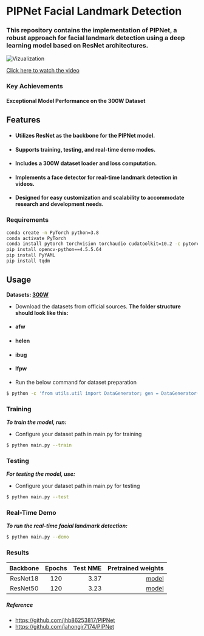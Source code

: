 # PIPNet Facial Landmark Detection

### This repository contains the implementation of PIPNet, a robust approach for facial landmark detection using a deep learning model based on ResNet architectures.
![Vizualization](https://github.com/Shohruh72/PIPNet/blob/main/outputs/result.gif)

[Click here to watch the video](https://www.youtube.com/watch?v=cxi1WQr-HKE)


### Key Achievements
#### Exceptional Model Performance on the 300W Dataset

## Features
* #### Utilizes ResNet as the backbone for the PIPNet model.
* #### Supports training, testing, and real-time demo modes.
* #### Includes a 300W dataset loader and loss computation.
* #### Implements a face detector for real-time landmark detection in videos.
* #### Designed for easy customization and scalability to accommodate research and development needs.
          
### Requirements
```bash
conda create -n PyTorch python=3.8
conda activate PyTorch
conda install pytorch torchvision torchaudio cudatoolkit=10.2 -c pytorch-lts
pip install opencv-python==4.5.5.64
pip install PyYAML
pip install tqdm
```           
## Usage
**Datasets: [300W](https://ibug.doc.ic.ac.uk/resources/facial-point-annotations/)**
* Download the datasets from official sources.
**The folder structure should look like this:**
 * #### afw
 * #### helen
 * #### ibug
 * #### lfpw  

* Run the below command for dataset preparation
```bash
$ python -c 'from utils.util import DataGenerator; gen = DataGenerator("../Datasets_path/"); gen.run()'
```

### Training
_**To train the model, run:**_
* Configure your dataset path in main.py for training

```bash
$ python main.py --train
```
### Testing
_**For testing the model, use:**_
* Configure your dataset path in main.py for testing

```bash
$ python main.py --test
```

### Real-Time Demo
**_To run the real-time facial landmark detection:_**
```bash
$ python main.py --demo
```
### Results
| Backbone  | Epochs | Test NME |                                                                 Pretrained weights |
|:---------:|:------:|---------:|-----------------------------------------------------------------------------------:|
| ResNet18  |   120  |     3.37 |  [model](https://github.com/Shohruh72/PIPNet/releases/download/v1.0.0/best.pt) |
| ResNet50  |   120  |     3.23 |  [model](https://github.com/Shohruh72/PIPNet/releases/download/v1.0.0/best_50.pt) |
 

##### Reference
* https://github.com/jhb86253817/PIPNet
* https://github.com/jahongir7174/PIPNet
